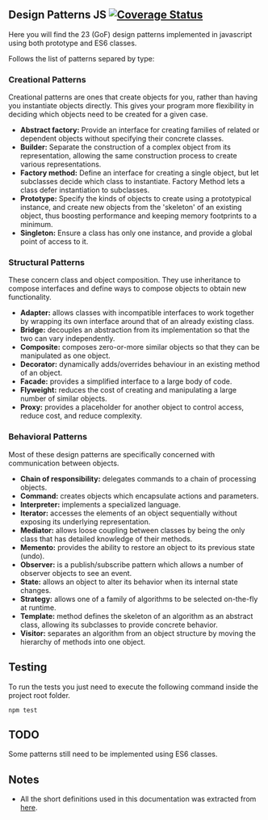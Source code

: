## Design Patterns JS [![Coverage Status](https://coveralls.io/repos/github/FelipeBB/GoF-JS/badge.svg?branch=master)](https://coveralls.io/github/FelipeBB/GoF-JS?branch=master)

Here you will find the 23 (GoF) design patterns implemented in javascript using both prototype and ES6 classes.

Follows the list of patterns separed by type:

### Creational Patterns
Creational patterns are ones that create objects for you, rather than having you instantiate objects directly. This gives your program more flexibility in deciding which objects need to be created for a given case.

- **Abstract factory:** Provide an interface for creating families of related or dependent objects without specifying their concrete classes.
- **Builder:** Separate the construction of a complex object from its representation, allowing the same construction process to create various representations.
- **Factory method:** Define an interface for creating a single object, but let subclasses decide which class to instantiate. Factory Method lets a class defer instantiation to subclasses.
- **Prototype:** Specify the kinds of objects to create using a prototypical instance, and create new objects from the 'skeleton' of an existing object, thus boosting performance and keeping memory footprints to a minimum.
- **Singleton:** Ensure a class has only one instance, and provide a global point of access to it.

### Structural Patterns
These concern class and object composition. They use inheritance to compose interfaces and define ways to compose objects to obtain new functionality.

- **Adapter:** allows classes with incompatible interfaces to work together by wrapping its own interface around that of an already existing class.
- **Bridge:** decouples an abstraction from its implementation so that the two can vary independently.
- **Composite:** composes zero-or-more similar objects so that they can be manipulated as one object.
- **Decorator:** dynamically adds/overrides behaviour in an existing method of an object.
- **Facade:** provides a simplified interface to a large body of code.
- **Flyweight:** reduces the cost of creating and manipulating a large number of similar objects.
- **Proxy:** provides a placeholder for another object to control access, reduce cost, and reduce complexity.

### Behavioral Patterns
Most of these design patterns are specifically concerned with communication between objects.

- **Chain of responsibility:** delegates commands to a chain of processing objects.
- **Command:** creates objects which encapsulate actions and parameters.
- **Interpreter:** implements a specialized language.
- **Iterator:** accesses the elements of an object sequentially without exposing its underlying representation.
- **Mediator:** allows loose coupling between classes by being the only class that has detailed knowledge of their methods.
- **Memento:** provides the ability to restore an object to its previous state (undo).
- **Observer:** is a publish/subscribe pattern which allows a number of observer objects to see an event.
- **State:** allows an object to alter its behavior when its internal state changes.
- **Strategy:** allows one of a family of algorithms to be selected on-the-fly at runtime.
- **Template:** method defines the skeleton of an algorithm as an abstract class, allowing its subclasses to provide concrete behavior.
- **Visitor:** separates an algorithm from an object structure by moving the hierarchy of methods into one object.


## Testing
To run the tests you just need to execute the following command inside the project root folder.

    npm test

## TODO
Some patterns still need to be implemented using ES6 classes.

## Notes
- All the short definitions used in this documentation was extracted from [here](https://en.wikipedia.org/wiki/Design_Patterns).
